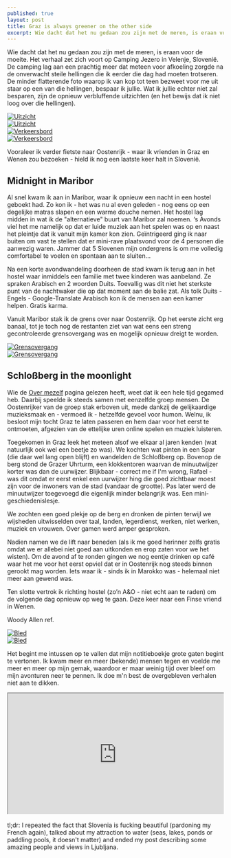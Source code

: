 ```yaml
---
published: true
layout: post
title: Graz is always greener on the other side
excerpt: Wie dacht dat het nu gedaan zou zijn met de meren, is eraan voor de moeite. Het verhaal zet zich voort op Camping Jezero in Velenje, Slovenië. De camping lag aan een prachtig meer dat meteen voor afkoeling zorgde na de onverwacht steile hellingen die ik eerder die dag had moeten trotseren. De minder flatterende foto waarop ik van kop tot teen bezweet voor me uit staar op een van die hellingen, bespaar ik jullie. Wat ik jullie echter niet zal besparen, zijn de opnieuw verbluffende uitzichten (en het bewijs dat ik niet loog over die hellingen). Vooraleer ik verder fietste naar Oostenrijk - waar ik vrienden in Graz en Wenen zou bezoeken - hield ik nog een laatste keer halt in Slovenië.
---
```

Wie dacht dat het nu gedaan zou zijn met de meren, is eraan voor de moeite. Het verhaal zet zich voort op Camping Jezero in Velenje, Slovenië. De camping lag aan een prachtig meer dat meteen voor afkoeling zorgde na de onverwacht steile hellingen die ik eerder die dag had moeten trotseren. De minder flatterende foto waarop ik van kop tot teen bezweet voor me uit staar op een van die hellingen, bespaar ik jullie. Wat ik jullie echter niet zal besparen, zijn de opnieuw verbluffende uitzichten (en het bewijs dat ik niet loog over die hellingen). 

<div class="row">
<article class="6u 12u$(xsmall) work-item">
<a href="{{ site.github.url }}/images/posts/Uitzicht1.jpg" class="image fit thumb"><img src="{{ site.github.url }}/images/posts/Uitzicht1_Small.jpg" alt="Uitzicht" /></a>
</article>
<article class="6u$ 12u$(xsmall) work-item">
<a href="{{ site.github.url }}/images/posts/Uitzicht2.jpg" class="image fit thumb"><img src="{{ site.github.url }}/images/posts/Uitzicht2_Small.jpg" alt="Uitzicht" /></a>
</article>
<article class="6u 12u$(xsmall) work-item">
<a href="{{ site.github.url }}/images/posts/Verkeersbord1.jpg" class="image fit thumb"><img src="{{ site.github.url }}/images/posts/Verkeersbord1_Small.jpg" alt="Verkeersbord" /></a>
</article>
<article class="6u$ 12u$(xsmall) work-item">
<a href="{{ site.github.url }}/images/posts/Verkeersbord2.jpg" class="image fit thumb"><img src="{{ site.github.url }}/images/posts/Verkeersbord2_Small.jpg" alt="Verkeersbord" /></a>
</article>
</div>

Vooraleer ik verder fietste naar Oostenrijk - waar ik vrienden in Graz en Wenen zou bezoeken - hield ik nog een laatste keer halt in Slovenië.

## Midnight in Maribor

Al snel kwam ik aan in Maribor, waar ik opnieuw een nacht in een hostel geboekt had. Zo kon ik - het was nu al even geleden - nog eens op een degelijke matras slapen en een warme douche nemen. Het hostel lag midden in wat ik de "alternatieve" buurt van Maribor zal noemen. ‘s Avonds viel het me namelijk op dat er luide muziek aan het spelen was op en naast het pleintje dat ik vanuit mijn kamer kon zien. Geïntrigeerd ging ik naar buiten om vast te stellen dat er mini-rave plaatsvond voor de 4 personen die aanwezig waren. Jammer dat 5 Slovenen mijn ondergrens is om me volledig comfortabel te voelen en spontaan aan te sluiten... 

Na een korte avondwandeling doorheen de stad kwam ik terug aan in het hostel waar inmiddels een familie met twee kinderen was aanbeland. Ze spraken Arabisch en 2 woorden Duits. Toevallig was dit niet het sterkste punt van de nachtwaker die op dat moment aan de balie zat. Als tolk Duits - Engels - Google-Translate Arabisch kon ik de mensen aan een kamer helpen. Gratis karma. 

Vanuit Maribor stak ik de grens over naar Oostenrijk. Op het eerste zicht erg banaal, tot je toch nog de restanten ziet van wat eens een streng gecontroleerde grensovergang was en mogelijk opnieuw dreigt te worden.

<div class="row">
<article class="6u 12u$(xsmall) work-item">
<a href="{{ site.github.url }}/images/posts/Grens1.jpg" class="image fit thumb"><img src="{{ site.github.url }}/images/posts/Grens1_Small.jpg" alt="Grensovergang" /></a>
</article>
<article class="6u$ 12u$(xsmall) work-item">
<a href="{{ site.github.url }}/images/posts/Grens2.jpg" class="image fit thumb"><img src="{{ site.github.url }}/images/posts/Grens2_Small.jpg" alt="Grensovergang" /></a>
</article>
</div>

## Schloßberg in the moonlight

Wie de [Over mezelf](http://on-going.org/about/ "Over mezelf") pagina gelezen heeft, weet dat ik een hele tijd gegamed heb. Daarbij speelde ik steeds samen met eenzelfde groep mensen. De Oostenrijker van de groep stak erboven uit, mede dankzij de gelijkaardige muzieksmaak en - vermoed ik - hetzelfde gevoel voor humon. Welnu, ik besloot mijn tocht Graz te laten passeren en hem daar voor het eerst te ontmoeten, afgezien van de ettelijke uren online spelen en muziek luisteren.

Toegekomen in Graz leek het meteen alsof we elkaar al jaren kenden (wat natuurlijk ook wel een beetje zo was). We kochten wat pinten in een Spar (die daar wel lang open blijft) en wandelden de Schloßberg op. Bovenop de berg stond de Grazer Uhrturm, een klokkentoren waarvan de minuutwijzer korter was dan de uurwijzer. Blijkbaar - correct me if I'm wrong, Rafael - was dit omdat er eerst enkel een uurwijzer hing die goed zichtbaar moest zijn voor de inwoners van de stad (vandaar de grootte). Pas later werd de minuutwijzer toegevoegd die eigenlijk minder belangrijk was. Een mini-geschiedenislesje. 

We zochten een goed plekje op de berg en dronken de pinten terwijl we wijsheden uitwisselden over taal, landen, legerdienst, werken, niet werken, muziek en vrouwen. Over gamen werd amper gesproken.

Nadien namen we de lift naar beneden (als ik me goed herinner zelfs gratis omdat we er allebei niet goed aan uitkonden en erop zaten voor we het wisten). Om de avond af te ronden gingen we nog eentje drinken op café waar het me voor het eerst opviel dat er in Oostenrijk nog steeds binnen gerookt mag worden. Iets waar ik - sinds ik in Marokko was - helemaal niet meer aan gewend was.

Ten slotte vertrok ik richting hostel (zo’n A&O - niet echt aan te raden) om de volgende dag opnieuw op weg te gaan. Deze keer naar een Finse vriend in Wenen.

Woody Allen ref.

<div class="row">
<article class="6u 12u$(xsmall) work-item">
<a href="{{ site.github.url }}/images/posts/Bled 1.jpg" class="image fit thumb"><img src="{{ site.github.url }}/images/posts/Bled1_Small.jpg" alt="Bled" /></a>
</article>
<article class="6u$ 12u$(xsmall) work-item">
<a href="{{ site.github.url }}/images/posts/Bled 2.jpg" class="image fit thumb"><img src="{{ site.github.url }}/images/posts/Bled2_Small.jpg" alt="Bled" /></a>
</article>
</div>

Het begint me intussen op te vallen dat mijn notitieboekje grote gaten begint te vertonen. Ik kwam meer en meer (bekende) mensen tegen en voelde me meer en meer op mijn gemak, waardoor er maar weinig tijd over bleef om mijn avonturen neer te pennen. Ik doe m'n best de overgebleven verhalen niet aan te dikken.

<style>.embed-container { position: relative; padding-bottom: 56.25%; height: 0; overflow: hidden; max-width: 100%; } .embed-container iframe, .embed-container object, .embed-container embed { position: absolute; top: 0; left: 0; width: 100%; height: 100%; }</style><div class='embed-container'><iframe src='https://www.google.com/maps/d/embed?mid=1h52MkOEyZpzAVWLbLCiISP-lOKk' width='640' height='480'></iframe></div>
<br>
tl;dr: I repeated the fact that Slovenia is fucking beautiful (pardoning my French again), talked about my attraction to water (seas, lakes, ponds or paddling pools, it doesn't matter) and ended my post describing some amazing people and views in Ljubljana.
